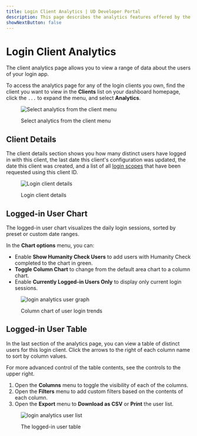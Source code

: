 ```yaml
---
title: Login Client Analytics | UD Developer Portal
description: This page describes the analytics features offered by the Login with Unstoppable partner dashboard.
showNextButton: false
---
```


# Login Client Analytics

The client analytics page allows you to view a range of data about the users of your login app.

To access the analytics page for any of the login clients you own, find the client you want to view in the **Clients** list on your dashboard homepage, click the `...` to expand the menu, and select **Analytics**.

<figure>

![Select analytics from the client menu](/images/login-dashboard-select-analytics-callout.png)

<figcaption>Select analytics from the client menu</figcaption>
</figure>

## Client Details

The client details section shows you how many distinct users have logged in with this client, the last date this client's configuration was updated, the date this client was created, and a list of all [login scopes](/login-with-unstoppable/scopes-for-login.md) that have been requested using this client ID.

<figure>

![Login client details](/images/login-analytics-app-details.png)

<figcaption>Login client details</figcaption>
</figure>

## Logged-in User Chart

The logged-in user chart visualizes the daily login sessions, sorted by preset or custom date ranges.

In the **Chart options** menu, you can:
- Enable **Show Humanity Check Users** to add users with Humanity Check completed to the chart in green.
- **Toggle Column Chart** to change from the default area chart to a column chart.
- Enable **Currently Logged-in Users Only** to display only current login sessions.

<figure>

![login analytics user graph](/images/login-analytics-column-chart-options.png '#width=75%')

<figcaption>Column chart of user login trends</figcaption>
</figure>

## Logged-in User Table

In the last section of the analytics page, you can view a table of distinct users for this login client. Click the arrows to the right of each column name to sort by column values.

For more advanced control of the table contents, see the controls to the upper right.

1. Open the **Columns** menu to toggle the visibility of each of the columns.
2. Open the **Filters** menu to add custom filters based on the contents of each column.
3. Open the **Export** menu to **Download as CSV** or **Print** the user list.

<figure>

![login analytics user list](/images/login-analytics-user-list.png  '#width=75%')

<figcaption>The logged-in user table</figcaption>
</figure>